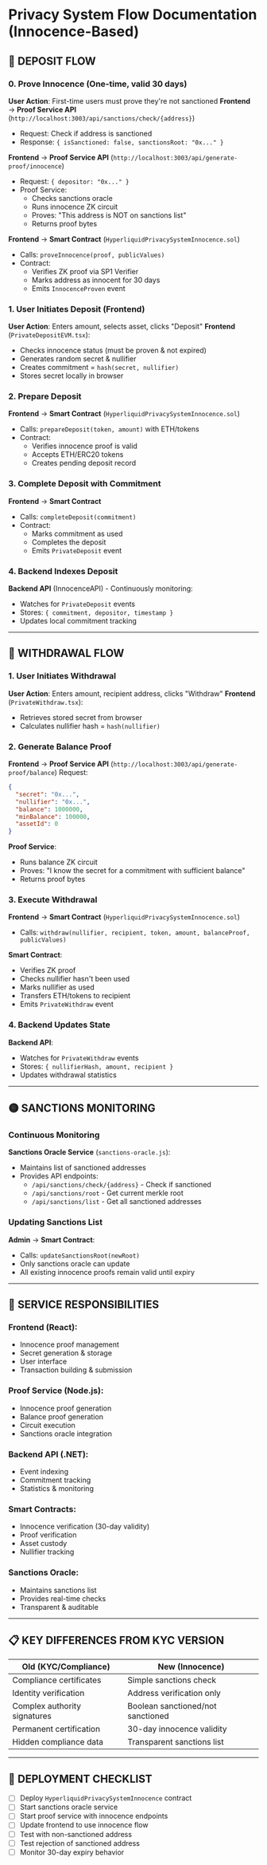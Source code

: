 # Privacy System Flow Documentation (Innocence-Based)

## 🔵 DEPOSIT FLOW

### 0. Prove Innocence (One-time, valid 30 days)
**User Action**: First-time users must prove they're not sanctioned
**Frontend** → **Proof Service API** (`http://localhost:3003/api/sanctions/check/{address}`)
  - Request: Check if address is sanctioned
  - Response: `{ isSanctioned: false, sanctionsRoot: "0x..." }`

**Frontend** → **Proof Service API** (`http://localhost:3003/api/generate-proof/innocence`)
  - Request: `{ depositor: "0x..." }`
  - Proof Service:
    - Checks sanctions oracle
    - Runs innocence ZK circuit
    - Proves: "This address is NOT on sanctions list"
    - Returns proof bytes

**Frontend** → **Smart Contract** (`HyperliquidPrivacySystemInnocence.sol`)
  - Calls: `proveInnocence(proof, publicValues)`
  - Contract:
    - Verifies ZK proof via SP1 Verifier
    - Marks address as innocent for 30 days
    - Emits `InnocenceProven` event

### 1. User Initiates Deposit (Frontend)
**User Action**: Enters amount, selects asset, clicks "Deposit"
**Frontend** (`PrivateDepositEVM.tsx`):
  - Checks innocence status (must be proven & not expired)
  - Generates random secret & nullifier
  - Creates commitment = `hash(secret, nullifier)`
  - Stores secret locally in browser

### 2. Prepare Deposit
**Frontend** → **Smart Contract** (`HyperliquidPrivacySystemInnocence.sol`)
  - Calls: `prepareDeposit(token, amount)` with ETH/tokens
  - Contract:
    - Verifies innocence proof is valid
    - Accepts ETH/ERC20 tokens
    - Creates pending deposit record

### 3. Complete Deposit with Commitment
**Frontend** → **Smart Contract**
  - Calls: `completeDeposit(commitment)`
  - Contract:
    - Marks commitment as used
    - Completes the deposit
    - Emits `PrivateDeposit` event

### 4. Backend Indexes Deposit
**Backend API** (InnocenceAPI) - Continuously monitoring:
  - Watches for `PrivateDeposit` events
  - Stores: `{ commitment, depositor, timestamp }`
  - Updates local commitment tracking

---

## 🔴 WITHDRAWAL FLOW

### 1. User Initiates Withdrawal
**User Action**: Enters amount, recipient address, clicks "Withdraw"
**Frontend** (`PrivateWithdraw.tsx`):
  - Retrieves stored secret from browser
  - Calculates nullifier hash = `hash(nullifier)`

### 2. Generate Balance Proof
**Frontend** → **Proof Service API** (`http://localhost:3003/api/generate-proof/balance`)
Request:
```json
{
  "secret": "0x...",
  "nullifier": "0x...",
  "balance": 1000000,
  "minBalance": 100000,
  "assetId": 0
}
```

**Proof Service**:
  - Runs balance ZK circuit
  - Proves: "I know the secret for a commitment with sufficient balance"
  - Returns proof bytes

### 3. Execute Withdrawal
**Frontend** → **Smart Contract** (`HyperliquidPrivacySystemInnocence.sol`)
  - Calls: `withdraw(nullifier, recipient, token, amount, balanceProof, publicValues)`
  
**Smart Contract**:
  - Verifies ZK proof
  - Checks nullifier hasn't been used
  - Marks nullifier as used
  - Transfers ETH/tokens to recipient
  - Emits `PrivateWithdraw` event

### 4. Backend Updates State
**Backend API**:
  - Watches for `PrivateWithdraw` events
  - Stores: `{ nullifierHash, amount, recipient }`
  - Updates withdrawal statistics

---

## 🟡 SANCTIONS MONITORING

### Continuous Monitoring
**Sanctions Oracle Service** (`sanctions-oracle.js`):
  - Maintains list of sanctioned addresses
  - Provides API endpoints:
    - `/api/sanctions/check/{address}` - Check if sanctioned
    - `/api/sanctions/root` - Get current merkle root
    - `/api/sanctions/list` - Get all sanctioned addresses

### Updating Sanctions List
**Admin** → **Smart Contract**:
  - Calls: `updateSanctionsRoot(newRoot)`
  - Only sanctions oracle can update
  - All existing innocence proofs remain valid until expiry

---

## 🔧 SERVICE RESPONSIBILITIES

### Frontend (React):
- Innocence proof management
- Secret generation & storage
- User interface
- Transaction building & submission

### Proof Service (Node.js):
- Innocence proof generation
- Balance proof generation
- Circuit execution
- Sanctions oracle integration

### Backend API (.NET):
- Event indexing
- Commitment tracking
- Statistics & monitoring

### Smart Contracts:
- Innocence verification (30-day validity)
- Proof verification
- Asset custody
- Nullifier tracking

### Sanctions Oracle:
- Maintains sanctions list
- Provides real-time checks
- Transparent & auditable

---

## 📋 KEY DIFFERENCES FROM KYC VERSION

| Old (KYC/Compliance) | New (Innocence) |
|---------------------|-----------------|
| Compliance certificates | Simple sanctions check |
| Identity verification | Address verification only |
| Complex authority signatures | Boolean sanctioned/not sanctioned |
| Permanent certification | 30-day innocence validity |
| Hidden compliance data | Transparent sanctions list |

---

## 🚀 DEPLOYMENT CHECKLIST

- [ ] Deploy `HyperliquidPrivacySystemInnocence` contract
- [ ] Start sanctions oracle service
- [ ] Start proof service with innocence endpoints
- [ ] Update frontend to use innocence flow
- [ ] Test with non-sanctioned address
- [ ] Test rejection of sanctioned address
- [ ] Monitor 30-day expiry behavior